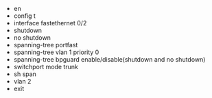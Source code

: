 * en
* config t
* interface fastethernet 0/2
* shutdown
* no shutdown
* spanning-tree portfast
* spanning-tree vlan 1 priority 0
* spanning-tree bpguard enable/disable(shutdown and no shutdown)
* switchport mode trunk
* sh span
* vlan 2
* exit
